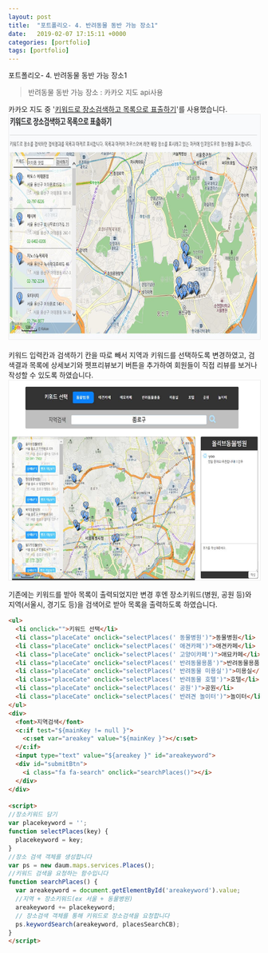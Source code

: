 ```yaml
---
layout: post
title:  "포트폴리오- 4. 반려동물 동반 가능 장소1"
date:   2019-02-07 17:15:11 +0000
categories: [portfolio]
tags: [portfolio]
---
```



<style>
img{
  border : 1px solid #ededed;
}
</style>

포트폴리오- 4. 반려동물 동반 가능 장소1
<br>

>반려동물 동반 가능 장소 : 카카오 지도 api사용

카카오 지도 중 '[키워드로 장소검색하고 목록으로 표출하기](http://apis.map.daum.net/web/sample/keywordList/)'를 사용했습니다.<br>
<img src="/images/petst/place/sample.jpg" width="600" height="450"><br>
<br>
키워드 입력칸과 검색하기 칸을 따로 빼서 지역과 키워드를 선택하도록 변경하였고, 검색결과 목록에 상세보기와 펫프리뷰보기 버튼을 추가하여 회원들이 직접 리뷰를 보거나 작성할 수 있도록 하였습니다.<br>
<img src="/images/petst/place/place.jpg" width="600" height="400"><br>

기존에는 키워드를 받아 목록이 출력되었지만 변경 후엔 장소키워드(병원, 공원 등)와 지역(서울시, 경기도 등)을 검색어로 받아 목록을 출력하도록 하였습니다.

```html
<ul>
  <li onclick="">키워드 선택</li>
  <li class="placeCate" onclick="selectPlaces(' 동물병원')">동물병원</li>
  <li class="placeCate" onclick="selectPlaces(' 애견카페')">애견카페</li>
  <li class="placeCate"	onclick="selectPlaces(' 고양이카페')">애묘카페</li>
  <li class="placeCate" onclick="selectPlaces(' 반려동물용품')">반려동물용품</li>
  <li class="placeCate" onclick="selectPlaces(' 반려동물 미용실')">미용실</li>
  <li class="placeCate" onclick="selectPlaces(' 반려동물 호텔')">호텔</li>
  <li class="placeCate" onclick="selectPlaces(' 공원')">공원</li>
  <li class="placeCate" onclick="selectPlaces(' 반려견 놀이터')">놀이터</li>
</ul>
<div>
  <font>지역검색</font>
  <c:if test="${mainKey != null }">
    <c:set var="areakey" value="${mainKey }"></c:set>
  </c:if>
  <input type="text" value="${areakey }" id="areakeyword">
  <div id="submitBtn">
    <i class="fa fa-search" onclick="searchPlaces()"></i>
  </div>
</div>

<script>      
//장소키워드 담기
var placekeyword = '';
function selectPlaces(key) {
  placekeyword = key;
}
//장소 검색 객체를 생성합니다
var ps = new daum.maps.services.Places();
//키워드 검색을 요청하는 함수입니다
function searchPlaces() {
  var areakeyword = document.getElementById('areakeyword').value;
  //지역 + 장소키워드(ex 서울 + 동물병원)
  areakeyword += placekeyword;
  // 장소검색 객체를 통해 키워드로 장소검색을 요청합니다
  ps.keywordSearch(areakeyword, placesSearchCB);
}
</script>
```

